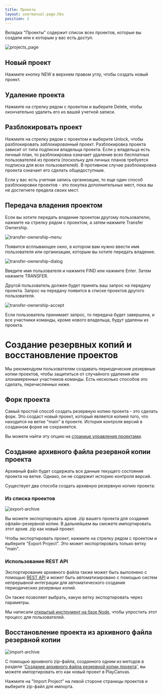```yaml
---
title: Проекты
layout: usermanual-page.hbs
position: 2
---
```


Вкладка "Проекты" содержит список всех проектов, которые вы создали или к которым у вас есть доступ.

![projects_page][1]

## Новый проект

Нажмите кнопку NEW в верхнем правом углу, чтобы создать новый проект.

## Удаление проекта

Нажмите на стрелку рядом с проектом и выберите Delete, чтобы окончательно удалить его из вашей учетной записи.

## Разблокировать проект

Нажмите на стрелку рядом с проектом и выберите Unlock, чтобы разблокировать *заблокированный* проект. Разблокировка проекта зависит от типа подписки владельца проекта. Если у владельца есть личный план, то разблокировка означает удаление всех бесплатных пользователей из проекта (поскольку для личных планов требуется подписка для всех пользователей). В противном случае разблокировка проекта означает его сделать общедоступным.

Если у вас есть учетная запись организации, то еще один способ разблокировки проектов - это покупка дополнительных мест, пока вы не достигнете предела своих мест.

## Передача владения проектом

Если вы хотите передать владение проектом другому пользователю, нажмите на стрелку рядом с проектом, а затем нажмите Transfer Ownership.

![transfer-ownership-menu][4]

Появится всплывающее окно, в котором вам нужно ввести имя пользователя или организации, которым вы хотите передать владение.

![transfer-ownership-dialog][5]

Введите имя пользователя и нажмите FIND или нажмите Enter. Затем нажмите TRANSFER.

Другой пользователь должен будет принять ваш запрос на передачу проекта. Запрос на передачу появится в списке проектов другого пользователя.

![transfer-ownership-accept][6]

Если пользователь принимает запрос, то передача будет завершена, и все участники команды, кроме нового владельца, будут удалены из проекта.

# Создание резервных копий и восстановление проектов

Мы рекомендуем пользователям создавать периодические резервные копии проектов, чтобы защититься от случайного удаления или злонамеренных участников команды. Есть несколько способов это сделать, перечисленных ниже.

## Форк проекта

Самый простой способ создать резервную копию проекта - это сделать форк. Это создаст новый проект, который является копией того, что находится на ветке "main" в проекте. История контроля версий в созданном форке не сохраняется.

Вы можете найти эту опцию на [странице управления проектами][7].

## Создание архивного файла резервной копии проекта

Архивный файл будет содержать все данные текущего состояния проекта на ветке. Однако, он не содержит историю контроля версий.

Существует два способа создать архивную резервную копию проекта:

### Из списка проектов

![export-archive][2]

Вы можете экспортировать архив .zip вашего проекта для создания офлайн-резервной копии. В дальнейшем вы сможете импортировать этот архив .zip как новый проект.

Чтобы экспортировать проект, нажмите на стрелку рядом с проектом и выберите "Export Project". Это может экспортировать только ветку "main".

### Использование REST API

Экспортирование архивного файла также может быть выполнено с помощью [REST API][8] и может быть автоматизировано с помощью систем непрерывной интеграции для автоматического создания периодических резервных копий.

Он также позволяет выбрать, какую ветку экспортировать через параметры.

Мы написали [открытый инструмент на базе Node][9], чтобы упростить этот процесс для пользователей.

## Восстановление проекта из архивного файла резервной копии

![import-archive][3]

С помощью архивного zip-файла, созданного одним из методов в разделе '[Создание архивного файла резервной копии проекта](#backing-up-a-project-to-an-archive-file)', вы можете импортировать его как новый проект в PlayCanvas.

Нажмите на "Import Project" на левой стороне страницы проектов и выберите zip-файл для импорта.

[1]: /images/user-manual/profile/profile.png "Projects"
[2]: /images/user-manual/profile/projects/export-archive-button.jpg
[3]: /images/user-manual/profile/projects/import-archive-button.jpg
[4]: /images/user-manual/profile/projects/transfer-ownership-menu.png
[5]: /images/user-manual/profile/projects/transfer-ownership-dialog.png
[6]: /images/user-manual/profile/projects/transfer-ownership-accept.png
[7]: /user-manual/dashboard/header/
[8]: /user-manual/api/project-archive/
[9]: https://github.com/playcanvas/playcanvas-rest-api-tools#archiving-a-project
